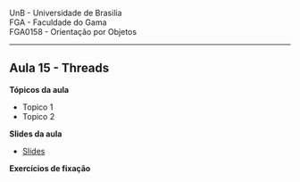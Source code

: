 UnB - Universidade de Brasilia  
FGA - Faculdade do Gama  
FGA0158 - Orientação por Objetos

---

## Aula 15 - Threads

**Tópicos da aula**
- Topico 1
- Topico 2


**Slides da aula**

* [Slides](link_para_os_slides)


**Exercícios de fixação**
